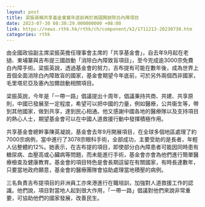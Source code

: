 ```yaml
---
layout: post
title: 梁振英稱共享基金會冀年底前再於兩國開啟除白內障項目
date: 2023-07-30 08:30:29.000000000 +08:00
link: https://news.rthk.hk/rthk/ch/component/k2/1711213-20230730.htm
categories: rthk
---
```


由全國政協副主席梁振英擔任理事會主席的「共享基金會」，自去年9月起在老撾、柬埔寨與吉布提三國啟動「消除白內障致盲項目」，至今完成逾3000宗免費白內障手術。梁振英說，透過基金會的努力，吉布提有可能在數年後，成為世界上首個全面消除白內障致盲的國家，基金會期望今年底前，可於另外兩個西非國家，毛里塔尼亞及塞內加爾啟動相關項目。

梁振英說，今年是「一帶一路」倡議提出十周年，倡議秉持共商、共建、共享原則，中國已發展至一定程度，希望可以把中國的力量，例如醫療，公共衞生等，帶到其他國家，做到共享，達到民心相通。他又感謝中國各地的醫療隊以及支持項目的熱心人士，期望基金會可以在中國人道救援行動中發揮積極作用。

共享基金會總幹事陳英凝說，基金會去年9月開展項目，在全球多個地區處理了約7000宗病例，當中進行了3078宗眼科手術，全部成功，主要受助的是長者，年輕人佔整體約12%。她表示，在吉布提的項目，即使部分白內障患者可能因同時患有糖尿病、血壓高或心臟病等問題，而未能進行手術，基金會亦會為他們進行簡單醫療檢查及健康教育。基金會的項目特色是會長期逗留在有關國家，有時長達數年，只要當地政府願意，基金會的醫療團隊會協助處理當地積壓的病例。

三名負責吉布提項目的非洲員工亦來港進行在職培訓，加強對人道救援工作的認識。他們說，項目對當地人起到很大作用，「一帶一路」倡議對他們來說非常重要，可協助他們的國家發展，改善民生。
